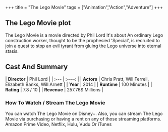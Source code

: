 +++
title = "The Lego Movie"
tags = ["Animation","Action","Adventure"]
+++
## The Lego Movie plot
The Lego Movie is a movie directed by Phil Lord It's about An ordinary Lego construction worker, thought to be the prophesied 'Special', is recruited to join a quest to stop an evil tyrant from gluing the Lego universe into eternal stasis.
## Cast And Summary
| **Director**      | Phil Lord |
    | :---        |    :----:   |
    |  **Actors** | Chris Pratt, Will Ferrell, Elizabeth Banks, Will Arnett |
    | **Year**   | 2014    |
    |  **Runtime** | 100 Minutes |
    |  **Rating** | 7.8 / 10 | 
    |  **Revenue** | 257.76$ Millions |
### How To Watch / Stream The Lego Movie
You can watch The Lego Movie on Disney+.
Also, you can stream The Lego Movie via purchasing or having a rent on any of those streaming platforms.
Amazon Prime Video, Netflix, Hulu, Vudu Or iTunes